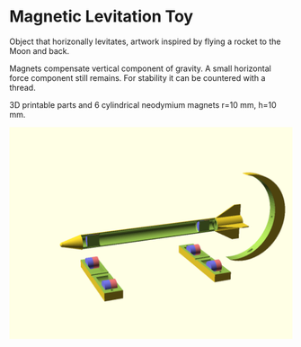 # Magnetic Levitation Toy

Object that horizonally levitates, artwork inspired
by flying a rocket to the Moon and back.

Magnets compensate vertical component of gravity.
A small horizontal force component still remains. 
For stability it can be countered with a thread.

3D printable parts and 6 cylindrical neodymium magnets 
r=10 mm, h=10 mm.

![Image](/pic/levitator.png)
